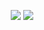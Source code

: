 <p align="center"> <img src="https://github-readme-stats.vercel.app/api?username=SkyDiscovery&count_private=true&show_icons=true&theme=github_dark&hide_border=true" /> 
                    <img src="https://github-readme-stats.vercel.app/api/top-langs/?username=SkyDiscovery&layout=compact&theme=github_dark&hide_border=true&hide_title=true" />
